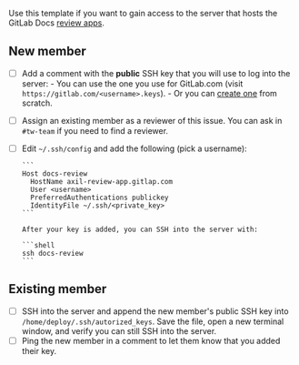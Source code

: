 Use this template if you want to gain access to the server that hosts the
GitLab Docs [review apps](https://docs.gitlab.com/ee/development/documentation/review_apps.html).

## New member

- [ ] Add a comment with the **public** SSH key that you will use to log into the server:
      - You can use the one you use for GitLab.com (visit `https://gitlab.com/<username>.keys`).
      - Or you can [create one](https://docs.gitlab.com/ee/ssh/index.html#generate-an-ssh-key-pair) from scratch.
- [ ] Assign an existing member as a reviewer of this issue. You can ask in `#tw-team` if you need to find a reviewer.
- [ ] Edit `~/.ssh/config` and add the following (pick a username):

      ```
      Host docs-review
        HostName axil-review-app.gitlap.com
        User <username>
        PreferredAuthentications publickey
        IdentityFile ~/.ssh/<private_key>
      ```

      After your key is added, you can SSH into the server with:

      ```shell
      ssh docs-review
      ```

## Existing member

- [ ] SSH into the server and append the new member's public SSH key into
      `/home/deploy/.ssh/autorized_keys`. Save the file, open a new terminal
      window, and verify you can still SSH into the server.
- [ ] Ping the new member in a comment to let them know that you added their key.
